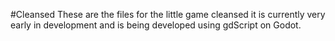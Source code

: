 #Cleansed
These are the files for the little game cleansed it is currently very early in development and is being developed using gdScript on Godot.
